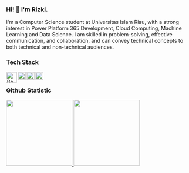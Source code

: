 ### Hi! 👋 I'm Rizki.
I'm a Computer Science student at Universitas Islam Riau, with a strong interest in Power Platform 365 Development, Cloud Computing, Machine Learning and Data Science. I am skilled in problem-solving, effective communication, and collaboration, and can convey technical concepts to both technical and non-technical audiences.

### Tech Stack
  <a href="https://getbootstrap.com/"><img align="left" alt="Bootstrap" title="Bootstrap" width="29px" src="https://upload.wikimedia.org/wikipedia/commons/b/b2/Bootstrap_logo.svg" /></a>
  <a href="#"><img align="left" alt="JavaScript" title="JavaScript" width="21px" src="https://upload.wikimedia.org/wikipedia/commons/9/99/Unofficial_JavaScript_logo_2.svg" /></a>
  <a href="https://nodejs.org/"><img align="left" alt="NodeJS" title="NodeJS" width="21px" src="https://seeklogo.com/images/N/nodejs-logo-FBE122E377-seeklogo.com.png" /></a>
  <a href="https://reactjs.org/"><img align="left" alt="React" title="React" width="21px" src="https://cdn.worldvectorlogo.com/logos/react-2.svg" /></a>
  <br>
  
### Github Statistic
<p align="left">
<a href="https://github.com/rizkimaul470">
  <img height="180em" src="https://github-readme-stats-eight-theta.vercel.app/api?username=rizkimaul470&show_icons=true&theme=algolia&include_all_commits=true&count_private=true"/>
  <img height="180em" src="https://github-readme-stats-eight-theta.vercel.app/api/top-langs/?username=rizkimaul470&layout=compact&langs_count=8&theme=algolia"/>
</a>
</p>

<!---### Reach me on
- <a href="https://linkedin.com/in/rizkimaul/">LinkedIn</a>
- <a href="https://rizkimaul.netlify.app">Pesonal Web Portofolio</a>
- maulanarizki587@gmail.com

rizkimaul470/rizkimaul470 is a ✨ special ✨ repository because its `README.md` (this file) appears on your GitHub profile.
You can click the Preview link to take a look at your changes.
--->

